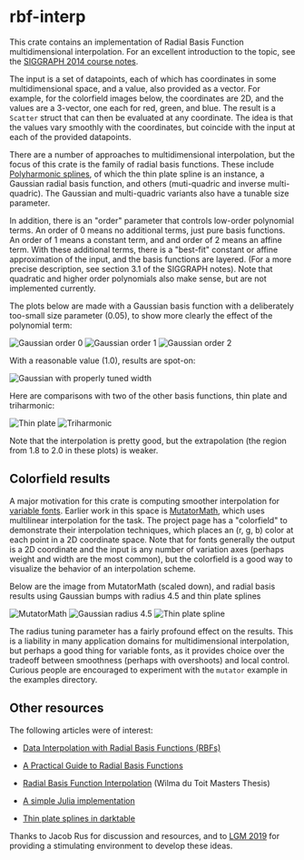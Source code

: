 # rbf-interp

This crate contains an implementation of Radial Basis Function multidimensional interpolation.
For an excellent introduction to the topic, see the [SIGGRAPH 2014 course notes].

The input is a set of datapoints, each of which has coordinates in some multidimensional
space, and a value, also provided as a vector. For example, for the colorfield images below,
the coordinates are 2D, and the values are a 3-vector, one each for red, green, and blue.
The result is a `Scatter` struct that can then be evaluated at any coordinate. The idea
is that the values vary smoothly with the coordinates, but coincide with the input at each
of the provided datapoints.

There are a number of approaches to multidimensional interpolation, but the focus of this
crate is the family of radial basis functions. These include [Polyharmonic splines], of which
the thin plate spline is an instance, a Gaussian radial basis function, and others
(muti-quadric and inverse multi-quadric). The Gaussian and multi-quadric variants also have
a tunable size parameter.

In addition, there is an "order" parameter that controls low-order polynomial terms. An
order of 0 means no additional terms, just pure basis functions. An order of 1 means a constant
term, and and order of 2 means an affine term. With these additional terms, there is a
"best-fit" constant or affine approximation of the input, and the basis functions are layered.
(For a more precise description, see section 3.1 of the SIGGRAPH notes). Note that quadratic
and higher order polynomials also make sense, but are not implemented currently.

The plots below are made with a Gaussian basis function with a deliberately too-small size
parameter (0.05), to show more clearly the effect of the polynomial term:

![Gaussian order 0](https://raw.githubusercontent.com/linebender/rbf-interp/master/docs/gaussian_pure.svg?sanitize=true)
![Gaussian order 1](https://raw.githubusercontent.com/linebender/rbf-interp/master/docs/gaussian_constant.svg?sanitize=true)
![Gaussian order 2](https://raw.githubusercontent.com/linebender/rbf-interp/master/docs/gaussian_affine.svg?sanitize=true)

With a reasonable value (1.0), results are spot-on:

![Gaussian with properly tuned width](https://raw.githubusercontent.com/linebender/rbf-interp/master/docs/gaussian1.svg?sanitize=true)

Here are comparisons with two of the other basis functions, thin plate and triharmonic:

![Thin plate](https://raw.githubusercontent.com/linebender/rbf-interp/master/docs/thinplate.svg?sanitize=true)
![Triharmonic](https://raw.githubusercontent.com/linebender/rbf-interp/master/docs/triharmonic.svg?sanitize=true)

Note that the interpolation is pretty good, but the extrapolation (the region from 1.8 to 2.0
in these plots) is weaker.

## Colorfield results

A major motivation for this crate is computing smoother interpolation for [variable fonts].
Earlier work in this space is [MutatorMath], which uses multilinear interpolation for the
task. The project page has a "colorfield" to demonstrate their interpolation techniques, which
places an (r, g, b) color at each point in a 2D coordinate space. Note that for fonts generally
the output is a 2D coordinate and the input is any number of variation axes (perhaps weight
and width are the most common), but the colorfield is a good way to visualize the behavior of
an interpolation scheme.

Below are the image from MutatorMath (scaled down), and radial basis results using Gaussian
bumps with radius 4.5 and thin plate splines

![MutatorMath](https://raw.githubusercontent.com/linebender/rbf-interp/master/docs/mutatorMath_colorField_small.png)
![Gaussian radius 4.5](https://raw.githubusercontent.com/linebender/rbf-interp/master/docs/m_gaussian4_5.png)
![Thin plate spline](https://raw.githubusercontent.com/linebender/rbf-interp/master/docs/m_thinplate.png)

The radius tuning parameter has a fairly profound effect on the results. This is a liability
in many application domains for multidimensional interpolation, but perhaps a good thing
for variable fonts, as it provides choice over the tradeoff between smoothness (perhaps
with overshoots) and local control. Curious people are encouraged to experiment with the
`mutator` example in the examples directory.

## Other resources

The following articles were of interest:

* [Data Interpolation with Radial Basis Functions (RBFs)
](http://shihchinw.github.io/2018/10/data-interpolation-with-radial-basis-functions-rbfs.html)

* [A Practical Guide to Radial Basis Functions](https://num.math.uni-goettingen.de/schaback/teaching/sc.pdf)

* [Radial Basis Function Interpolation](https://core.ac.uk/download/pdf/37320748.pdf) (Wilma du Toit Masters Thesis)

* [A simple Julia implementation](https://gist.github.com/lstagner/04a05b120e0be7de9915)

* [Thin plate splines in darktable](https://www.darktable.org/2016/05/colour-manipulation-with-the-colour-checker-lut-module/)

Thanks to Jacob Rus for discussion and resources, and to [LGM 2019]
for providing a stimulating environment to develop these ideas.

[SIGGRAPH 2014 course notes]: http://scribblethink.org/Courses/ScatteredInterpolation/scatteredinterpcoursenotes.pdf
[MutatorMath]: https://github.com/LettError/MutatorMath
[Polyharmonic splines]: https://en.wikipedia.org/wiki/Polyharmonic_spline
[variable fonts]: https://docs.microsoft.com/en-us/typography/opentype/spec/otvaroverview
[LGM 2019]: https://libregraphicsmeeting.org/2019/
